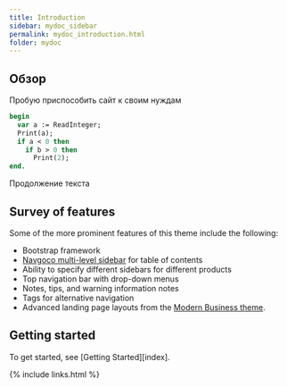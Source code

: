 ```yaml
---
title: Introduction
sidebar: mydoc_sidebar
permalink: mydoc_introduction.html
folder: mydoc
---
```


## Обзор

Пробую приспособить сайт к своим нуждам
```pascal
begin
  var a := ReadInteger;
  Print(a);
  if a < 0 then
    if b > 0 then 
      Print(2);
end.
```

Продолжение текста

## Survey of features

Some of the more prominent features of this theme include the following:

* Bootstrap framework
* [Navgoco multi-level sidebar](http://www.komposta.net/article/navgoco) for table of contents
* Ability to specify different sidebars for different products
* Top navigation bar with drop-down menus
* Notes, tips, and warning information notes
* Tags for alternative navigation
* Advanced landing page layouts from the [Modern Business theme](http://startbootstrap.com/template-overviews/modern-business/).

## Getting started

To get started, see [Getting Started][index].

{% include links.html %}
